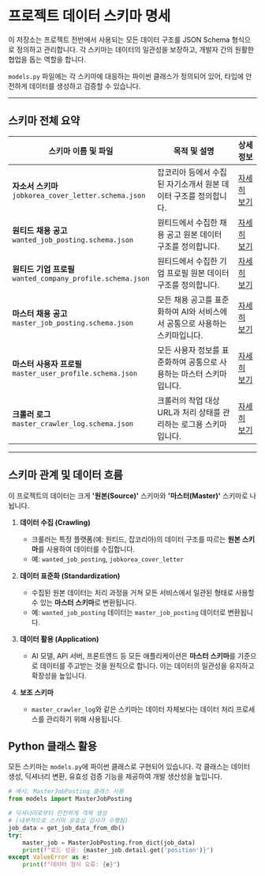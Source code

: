 # 프로젝트 데이터 스키마 명세

이 저장소는 프로젝트 전반에서 사용되는 모든 데이터 구조를 JSON Schema 형식으로 정의하고 관리합니다. 각 스키마는 데이터의 일관성을 보장하고, 개발자 간의 원활한 협업을 돕는 역할을 합니다.

`models.py` 파일에는 각 스키마에 대응하는 파이썬 클래스가 정의되어 있어, 타입에 안전하게 데이터를 생성하고 검증할 수 있습니다.

---

## 스키마 전체 요약

| 스키마 이름 및 파일                                            | 목적 및 설명                                                               | 상세 정보                                                 |
| -------------------------------------------------------------- | -------------------------------------------------------------------------- | --------------------------------------------------------- |
| **자소서 스키마**<br/>`jobkorea_cover_letter.schema.json`         | 잡코리아 등에서 수집된 자기소개서 원본 데이터 구조를 정의합니다.           | [자세히 보기](./schemas/jobkorea_cover_letter_README.md)    |
| **원티드 채용 공고**<br/>`wanted_job_posting.schema.json`       | 원티드에서 수집한 채용 공고 원본 데이터 구조를 정의합니다.                 | [자세히 보기](./schemas/wanted_job_posting_README.md)       |
| **원티드 기업 프로필**<br/>`wanted_company_profile.schema.json` | 원티드에서 수집한 기업 프로필 원본 데이터 구조를 정의합니다.               | [자세히 보기](./schemas/wanted_company_profile_README.md)   |
| **마스터 채용 공고**<br/>`master_job_posting.schema.json`       | 모든 채용 공고를 표준화하여 AI와 서비스에서 공통으로 사용하는 스키마입니다.  | [자세히 보기](./schemas/master_job_posting_README.md)       |
| **마스터 사용자 프로필**<br/>`master_user_profile.schema.json`   | 모든 사용자 정보를 표준화하여 공통으로 사용하는 마스터 스키마입니다.       | [자세히 보기](./schemas/master_user_profile_README.md)      |
| **크롤러 로그**<br/>`master_crawler_log.schema.json`           | 크롤러의 작업 대상 URL과 처리 상태를 관리하는 로그용 스키마입니다.         | [자세히 보기](./schemas/master_crawler_log_README.md)       |

---

## 스키마 관계 및 데이터 흐름

이 프로젝트의 데이터는 크게 **'원본(Source)'** 스키마와 **'마스터(Master)'** 스키마로 나뉩니다.

1.  **데이터 수집 (Crawling)**
    - 크롤러는 특정 플랫폼(예: 원티드, 잡코리아)의 데이터 구조를 따르는 **원본 스키마**를 사용하여 데이터를 수집합니다.
    - 예: `wanted_job_posting`, `jobkorea_cover_letter`

2.  **데이터 표준화 (Standardization)**
    - 수집된 원본 데이터는 처리 과정을 거쳐 모든 서비스에서 일관된 형태로 사용할 수 있는 **마스터 스키마**로 변환됩니다.
    - 예: `wanted_job_posting` 데이터는 `master_job_posting` 데이터로 변환됩니다.

3.  **데이터 활용 (Application)**
    - AI 모델, API 서버, 프론트엔드 등 모든 애플리케이션은 **마스터 스키마**를 기준으로 데이터를 주고받는 것을 원칙으로 합니다. 이는 데이터의 일관성을 유지하고 확장성을 높입니다.

4.  **보조 스키마**
    - `master_crawler_log`와 같은 스키마는 데이터 자체보다는 데이터 처리 프로세스를 관리하기 위해 사용됩니다.

## Python 클래스 활용

모든 스키마는 `models.py`에 파이썬 클래스로 구현되어 있습니다. 각 클래스는 데이터 생성, 딕셔너리 변환, 유효성 검증 기능을 제공하여 개발 생산성을 높입니다.

```python
# 예시: MasterJobPosting 클래스 사용
from models import MasterJobPosting

# 딕셔너리로부터 안전하게 객체 생성
# (내부적으로 스키마 유효성 검사가 수행됨)
job_data = get_job_data_from_db()
try:
    master_job = MasterJobPosting.from_dict(job_data)
    print(f"로드 성공: {master_job.detail.get('position')}")
except ValueError as e:
    print(f"데이터 형식 오류: {e}")

```